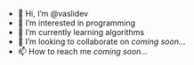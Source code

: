 - 👋 Hi, I’m @vaslidev
- 👀 I’m interested in programming
- 🌱 I’m currently learning algorithms
- 💞️ I’m looking to collaborate on _coming soon..._
- 📫 How to reach me _coming soon..._

<!---
vaslidev/vaslidev is a ✨ special ✨ repository because its `README.md` (this file) appears on your GitHub profile.
You can click the Preview link to take a look at your changes.
--->
